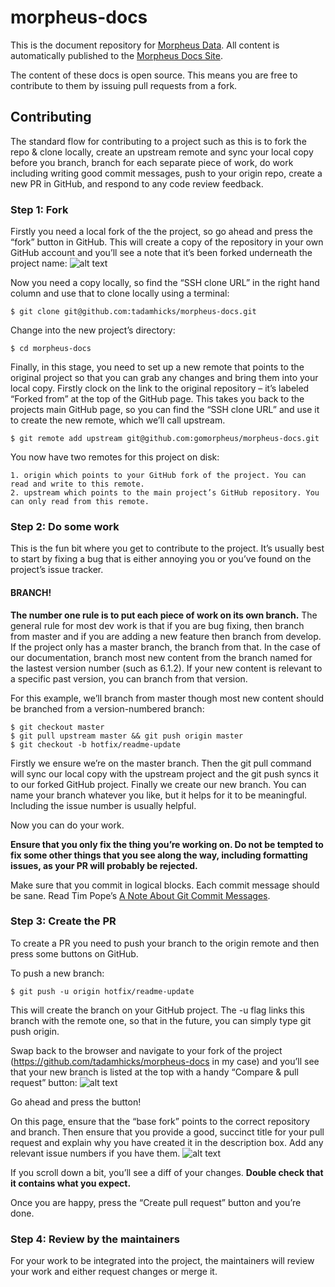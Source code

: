 # morpheus-docs
This is the document repository for [Morpheus Data](https://www.morpheusdata.com "Morpheus Homepage").  All content is automatically published to the [Morpheus Docs Site](https://docs.morpheusdata.com "Morpheus Docs").

The content of these docs is open source.  This means you are free to contribute to them by issuing pull requests from a fork.

## Contributing
The standard flow for contributing to a project such as this is to fork the repo & clone locally, create an upstream remote and sync your local copy before you branch, branch for each separate piece of work, do work including writing good commit messages, push to your origin repo, create a new PR in GitHub, and respond to any code review feedback.

### Step 1: Fork
Firstly you need a local fork of the the project, so go ahead and press the “fork” button in GitHub. This will create a copy of the repository in your own GitHub account and you’ll see a note that it’s been forked underneath the project name:
![alt text](/images/forked.png?raw=true "Forked Project")

Now you need a copy locally, so find the “SSH clone URL” in the right hand column and use that to clone locally using a terminal:
```
$ git clone git@github.com:tadamhicks/morpheus-docs.git
```

Change into the new project’s directory:
```
$ cd morpheus-docs
```

Finally, in this stage, you need to set up a new remote that points to the original project so that you can grab any changes and bring them into your local copy. Firstly clock on the link to the original repository – it’s labeled “Forked from” at the top of the GitHub page. This takes you back to the projects main GitHub page, so you can find the “SSH clone URL” and use it to create the new remote, which we’ll call upstream.
```
$ git remote add upstream git@github.com:gomorpheus/morpheus-docs.git
```

You now have two remotes for this project on disk:

    1. origin which points to your GitHub fork of the project. You can read and write to this remote.
    2. upstream which points to the main project’s GitHub repository. You can only read from this remote.

### Step 2: Do some work
This is the fun bit where you get to contribute to the project. It’s usually best to start by fixing a bug that is either annoying you or you’ve found on the project’s issue tracker.
#### BRANCH!
**The number one rule is to put each piece of work on its own branch.** The general rule for most dev work is that if you are bug fixing, then branch from master and if you are adding a new feature then branch from develop. If the project only has a master branch, the branch from that. In the case of our documentation, branch most new content from the branch named for the lastest version number (such as 6.1.2). If your new content is relevant to a specific past version, you can branch from that version.

For this example, we’ll branch from master though most new content should be branched from a version-numbered branch:
```
$ git checkout master
$ git pull upstream master && git push origin master
$ git checkout -b hotfix/readme-update
```

Firstly we ensure we’re on the master branch. Then the git pull command will sync our local copy with the upstream project and the git push syncs it to our forked GitHub project. Finally we create our new branch. You can name your branch whatever you like, but it helps for it to be meaningful. Including the issue number is usually helpful.

Now you can do your work.

**Ensure that you only fix the thing you’re working on. Do not be tempted to fix some other things that you see along the way, including formatting issues, as your PR will probably be rejected.**

Make sure that you commit in logical blocks. Each commit message should be sane. Read Tim Pope’s [A Note About Git Commit Messages](http://tbaggery.com/2008/04/19/a-note-about-git-commit-messages.html "A Note About Git Commit Messages").

### Step 3: Create the PR
To create a PR you need to push your branch to the origin remote and then press some buttons on GitHub.

To push a new branch:
```
$ git push -u origin hotfix/readme-update
```

This will create the branch on your GitHub project. The -u flag links this branch with the remote one, so that in the future, you can simply type git push origin.

Swap back to the browser and navigate to your fork of the project (https://github.com/tadamhicks/morpheus-docs in my case) and you’ll see that your new branch is listed at the top with a handy “Compare & pull request” button:
![alt text](/images/pullrequest.png?raw=true "Pull Request")

Go ahead and press the button!

On this page, ensure that the “base fork” points to the correct repository and branch. Then ensure that you provide a good, succinct title for your pull request and explain why you have created it in the description box. Add any relevant issue numbers if you have them.
![alt text](/images/prconfirm.png?raw=true "Pull Request Confirmation")

If you scroll down a bit, you’ll see a diff of your changes. **Double check that it contains what you expect.**

Once you are happy, press the “Create pull request” button and you’re done.

### Step 4: Review by the maintainers
For your work to be integrated into the project, the maintainers will review your work and either request changes or merge it.
